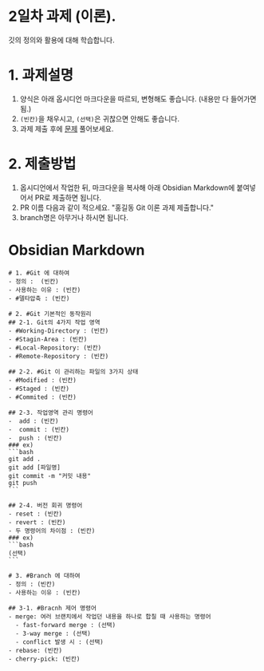 # 2일차 과제 (이론).
깃의 정의와 활용에 대해 학습합니다.

# 1. 과제설명
1. 양식은 아래 옵시디언 마크다운을 따르되, 변형해도 좋습니다. (내용만 다 들어가면 됨.)
2. `(빈칸)`을 채우시고, `(선택)`은 귀찮으면 안해도 좋습니다.
3. 과제 제출 후에 [문제](https://docs.google.com/forms/d/e/1FAIpQLSeklBcDstK5lG2kO9t_PcJzchgGGf3mbIO6GZRqgY78qcoxDQ/viewform?usp=dialog) 풀어보세요.
 
# 2. 제출방법
1. 옵시디언에서 작업한 뒤, 마크다운을 복사해 아래 Obsidian Markdown에 붙여넣어서 PR로 제출하면 됩니다.
2. PR 이름 다음과 같이 적으세요. "홍길동 Git 이론 과제 제출합니다."
3. branch명은 아무거나 하시면 됩니다.

# Obsidian Markdown
````
# 1. #Git 에 대하여
- 정의 :  (빈칸)
- 사용하는 이유 : (빈칸)
- #델타압축 : (빈칸)

# 2. #Git 기본적인 동작원리
## 2-1. Git의 4가지 작업 영역
- #Working-Directory : (빈칸)
- #Stagin-Area : (빈칸)
- #Local-Repository: (빈칸)
- #Remote-Repository : (빈칸)

## 2-2. #Git 이 관리하는 파일의 3가지 상태
- #Modified : (빈칸)
- #Staged : (빈칸)
- #Commited : (빈칸)

## 2-3. 작업영역 관리 명령어
-  add : (빈칸)
-  commit : (빈칸)
-  push : (빈칸)
### ex)
```bash
git add .
git add [파일명]
git commit -m "커밋 내용"
git push
```

## 2-4. 버전 회귀 명령어
- reset : (빈칸)
- revert : (빈칸)
- 두 명령어의 차이점 : (빈칸)
### ex)
```bash
(선택)
```

# 3. #Branch 에 대하여
- 정의 : (빈칸)
- 사용하는 이유 : (빈칸)

## 3-1. #Bracnh 제어 명령어
- merge: 여러 브랜치에서 작업던 내용을 하나로 합칠 때 사용하는 명령어
  - fast-forward merge : (선택)
  - 3-way merge : (선택)
  - conflict 발생 시 : (선택)
- rebase: (빈칸)
- cherry-pick: (빈칸)
